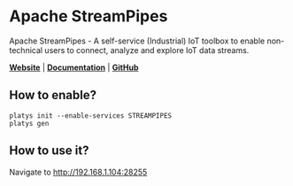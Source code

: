 # Apache StreamPipes

Apache StreamPipes - A self-service (Industrial) IoT toolbox to enable non-technical users to connect, analyze and explore IoT data streams. 

**[Website](https://streampipes.apache.org/)** | **[Documentation](https://streampipes.apache.org/docs/docs/user-guide-introduction.html)** | **[GitHub](https://github.com/apache/incubator-streampipes)**

## How to enable?

```
platys init --enable-services STREAMPIPES
platys gen
```

## How to use it?

Navigate to <http://192.168.1.104:28255>